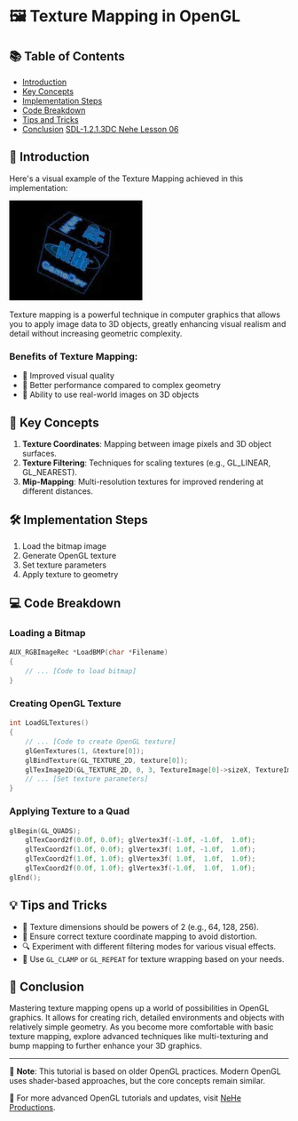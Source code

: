 
# 🖼️ Texture Mapping in OpenGL

## 📚 Table of Contents
- [Introduction](#-introduction)
- [Key Concepts](#-key-concepts)
- [Implementation Steps](#-implementation-steps)
- [Code Breakdown](#-code-breakdown)
- [Tips and Tricks](#-tips-and-tricks)
- [Conclusion](#-conclusion)
[SDL-1.2.1.3DC Nehe Lesson 06](https://github.com/ianmicheal/SDL-1.2.1.3DC/tree/SDL-dreamhal--GLDC/SDLGLdc-examples/Samples/Nehe/06)
## 🌟 Introduction
Here's a visual example of the Texture Mapping achieved in this implementation:

![OpenGL Blending Example](https://github.com/ianmicheal/SDL-1.2.1.3DC/raw/SDL-dreamhal--GLDC/SDLGLdc-examples/Samples/Nehe/06/06.png)

Texture mapping is a powerful technique in computer graphics that allows you to apply image data to 3D objects, greatly enhancing visual realism and detail without increasing geometric complexity.

### Benefits of Texture Mapping:
- 🚀 Improved visual quality
- 💨 Better performance compared to complex geometry
- 🎨 Ability to use real-world images on 3D objects

## 🔑 Key Concepts

1. **Texture Coordinates**: Mapping between image pixels and 3D object surfaces.
2. **Texture Filtering**: Techniques for scaling textures (e.g., GL_LINEAR, GL_NEAREST).
3. **Mip-Mapping**: Multi-resolution textures for improved rendering at different distances.

## 🛠️ Implementation Steps

1. Load the bitmap image
2. Generate OpenGL texture
3. Set texture parameters
4. Apply texture to geometry

## 💻 Code Breakdown

### Loading a Bitmap
```c
AUX_RGBImageRec *LoadBMP(char *Filename)
{
    // ... [Code to load bitmap]
}
```

### Creating OpenGL Texture
```c
int LoadGLTextures()
{
    // ... [Code to create OpenGL texture]
    glGenTextures(1, &texture[0]);
    glBindTexture(GL_TEXTURE_2D, texture[0]);
    glTexImage2D(GL_TEXTURE_2D, 0, 3, TextureImage[0]->sizeX, TextureImage[0]->sizeY, 0, GL_RGB, GL_UNSIGNED_BYTE, TextureImage[0]->data);
    // ... [Set texture parameters]
}
```

### Applying Texture to a Quad
```c
glBegin(GL_QUADS);
    glTexCoord2f(0.0f, 0.0f); glVertex3f(-1.0f, -1.0f,  1.0f);
    glTexCoord2f(1.0f, 0.0f); glVertex3f( 1.0f, -1.0f,  1.0f);
    glTexCoord2f(1.0f, 1.0f); glVertex3f( 1.0f,  1.0f,  1.0f);
    glTexCoord2f(0.0f, 1.0f); glVertex3f(-1.0f,  1.0f,  1.0f);
glEnd();
```

## 💡 Tips and Tricks

- 📐 Texture dimensions should be powers of 2 (e.g., 64, 128, 256).
- 🔄 Ensure correct texture coordinate mapping to avoid distortion.
- 🔍 Experiment with different filtering modes for various visual effects.
- 🧠 Use `GL_CLAMP` or `GL_REPEAT` for texture wrapping based on your needs.

## 🏁 Conclusion

Mastering texture mapping opens up a world of possibilities in OpenGL graphics. It allows for creating rich, detailed environments and objects with relatively simple geometry. As you become more comfortable with basic texture mapping, explore advanced techniques like multi-texturing and bump mapping to further enhance your 3D graphics.

---

📌 **Note**: This tutorial is based on older OpenGL practices. Modern OpenGL uses shader-based approaches, but the core concepts remain similar.

🔗 For more advanced OpenGL tutorials and updates, visit [NeHe Productions](http://nehe.gamedev.net/).
